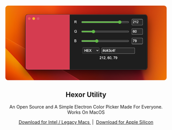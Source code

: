 <p align="center">
  <img src="https://raw.githubusercontent.com/problaze20/Hexor-Utility/refs/heads/main/Images/readme/HU-Image.png" alt="Image Showing HU" />
</p>

<h2 align="center"> Hexor Utility </h2>
<p align="center"> An Open Source and A Simple Electron Color Picker Made For Everyone. Works On MacOS</p>
<p align="center">
  <a href="https://github.com/problaze20/Hexor-Utility/releases/download/v1.0.2I/Hexor-util-mac-64x-v1.0.2.zip">
     Download for Intel / Legacy Macs
  </a>
  &nbsp;|&nbsp;
  <a href="https://github.com/problaze20/Hexor-Utility/releases/download/v1.0.2A/Hexor-util-mac-arm64-v1.0.2.zip">
     Download for Apple Silicon
  </a>
</p>
